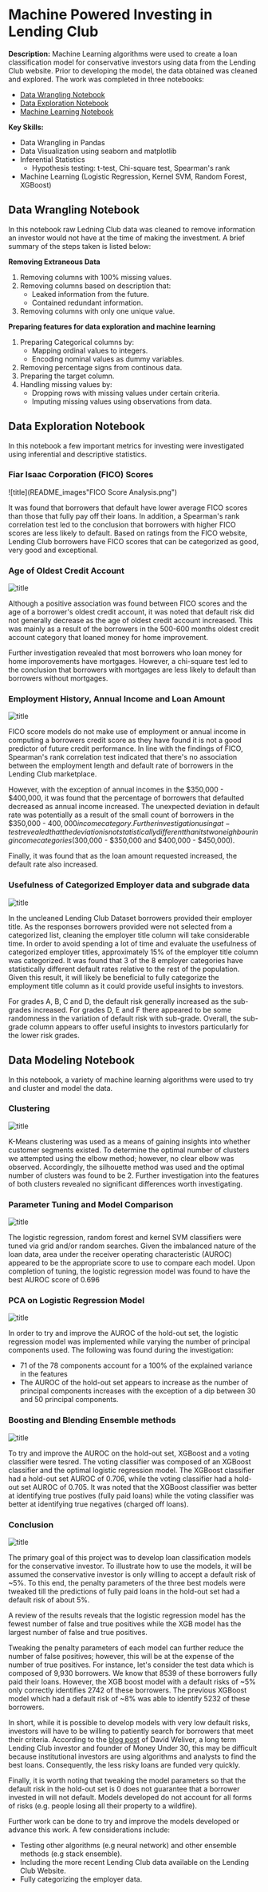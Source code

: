 # Machine Powered Investing in Lending Club
**Description:**
Machine Learning algorithms were used to create a loan classification model for conservative investors using data from the Lending Club website. Prior to developing the model, the data obtained was cleaned and explored. The work was completed in three notebooks:
* [Data Wrangling Notebook](https://github.com/paulb17/Springboard/blob/master/Capstone%20Project%201/Data_Wrangling%20.ipynb)
* [Data Exploration Notebook](https://github.com/paulb17/Springboard/blob/master/Capstone%20Project%201/Data_Exploration.ipynb)
* [Machine Learning Notebook](https://github.com/paulb17/Springboard/blob/master/Capstone%20Project%201/Data_Modeling.ipynb)

**Key Skills:**
* Data Wrangling in Pandas
* Data Visualization using seaborn and matplotlib
* Inferential Statistics
    * Hypothesis testing: t-test, Chi-square test, Spearman's rank 
* Machine Learning (Logistic Regression, Kernel SVM, Random Forest, XGBoost)

## Data Wrangling Notebook
In this notebook raw Ledning Club data was cleaned to remove information an investor would not have at the time of making the investment. A brief summary of the steps taken is listed below:

**Removing Extraneous Data**
1. Removing columns with 100% missing values.
2. Removing columns based on description that: 
    * Leaked information from the future.
    * Contained redundant information.
3. Removing columns with only one unique value.  

**Preparing features for data exploration and machine learning**
1. Preparing Categorical columns by:
    * Mapping ordinal values to integers.
    * Encoding nominal values as dummy variables.
2. Removing percentage signs from continous data. 
3. Preparing the target column.
4. Handling missing values by:
    * Dropping rows with missing values under certain criteria.
    * Imputing missing values using observations from data.
    
## Data Exploration Notebook
In this notebook a few important metrics for investing were investigated using inferential and descriptive statistics.

### Fiar Isaac Corporation (FICO) Scores
![title](README_images\"FICO Score Analysis.png")

It was found that borrowers that default have lower average FICO scores than those that fully pay off their loans. In addition, a Spearman's rank correlation test led to the conclusion that borrowers with higher FICO scores are less likely to default. Based on ratings from the FICO website, Lending Club borrowers have FICO scores that can be categorized as good, very good and exceptional. 

### Age of Oldest Credit Account 
![title](README_images\Credit_history.png)

Although a positive association was found between FICO scores and the age of a borrower's oldest credit account, it was noted that default risk did not generally decrease as the age of oldest credit account increased. This was mainly as a result of the borrowers in the 500-600 months oldest credit account category that loaned money for home improvement. 

Further investigation revealed that most borrowers who loan money for home imporovements have mortgages. However, a chi-square test led to the conclusion that borrowers with mortgages are less likely to default than borrowers without mortgages.  

### Employment History, Annual Income and Loan Amount
![title](README_images\Inc_emp_loan.png)

FICO score models do not make use of employment or annual income in computing a borrowers credit score as they have found it is not a good predictor of future credit performance. In line with the findings of FICO, Spearman's rank correlation test indicated that there's no association between the employment length and default rate of borrowers in the Lending Club marketplace.  

However, with the exception of annual incomes in the $350,000 - $400,000, it was found that the percentage of borrowers that defaulted decreased as annual income increased. The unexpected deviation in default rate was potentially as a result of the small count of borrowers in the $350,000 - $400,000 income category. Further investigation using a t-test revealed that the deviation is not statistically different than its two neighbouring income categories ($300,000 - $350,000 and $400,000 - $450,000). 

Finally, it was found that as the loan amount requested increased, the default rate also increased. 


### Usefulness of Categorized Employer data and subgrade data
![title](README_images\emp_grade.png)

In the uncleaned Lending Club Dataset borrowers provided their employer title. As the responses borrowers provided were not selected from a categorized list, cleaning the employer title column will take considerable time. In order to avoid spending a lot of time and evaluate the usefulness of categorized employer titles, approximately 15% of the employer title column was categorized. It was found that 3 of the 8 employer categories have statistically different default rates relative to the rest of the population. Given this result, it will likely be beneficial to fully categorize the employment title column as it could provide useful insights to investors.

For grades A, B, C and D, the default risk generally increased as the sub-grades increased. For grades D, E and F there appeared to be some randomness in the variation of default risk with sub-grade. Overall, the sub-grade column appears to offer useful insights to investors particularly for the lower risk grades. 

## Data Modeling Notebook
In this notebook, a variety of machine learning algorithms were used to try and cluster and model the data.

### Clustering 
![title](README_images\clustering.png)

K-Means clustering was used as a means of gaining insights into whether customer segments existed. To determine the optimal number of clusters we attempted using the elbow method; however, no clear elbow was observed. Accordingly, the silhouette method was used and the optimal number of clusters was found to be 2. Further investigation into the features of both clusters revealed no significant differences worth investigating.

### Parameter Tuning and Model Comparison
![title](README_images\model_tuning.png)

The logistic regression, random forest and kernel SVM classifiers were tuned via grid and/or random searches. Given the imbalanced nature of the loan data, area under the receiver operating characteristic (AUROC) appeared to be the appropriate score to use to compare each model. Upon completion of tuning, the logistic regression model was found to have the best AUROC score of 0.696

### PCA on Logistic Regression Model
![title](README_images\PCA.png)

In order to try and improve the AUROC of the hold-out set, the logistic regression model was implemented while varying the number of principal components used. The following was found during the investigation: 
* 71 of the 78 components account for a 100% of the explained variance in the features
* The AUROC of the hold-out set appears to increase as the number of principal components increases with the exception of a dip between 30 and 50 principal components. 

### Boosting and Blending Ensemble methods
![title](README_images\ensemble)

To try and improve the AUROC on the hold-out set, XGBoost and a voting classifier were tesred. The voting classifier was composed of an XGBoost classifier and the optimal logistic regression model. The XGBoost classifier had a hold-out set AUROC of 0.706, while the voting classifier had a hold-out set AUROC of 0.705. It was noted that the XGBoost classifier was better at identifying true postives (fully paid loans) while the voting classifier was better at identifying true negatives (charged off loans). 


### Conclusion
![title](README_images\conclusion)

The primary goal of this project was to develop loan classification models for the conservative investor. To illustrate how to use the models, it will be assumed the conservative investor is only willing to accept a default risk of ~5%. To this end, the penalty parameters of the three best models were tweaked till the predictions of fully paid loans in the hold-out set had a default risk of about 5%.  

A review of the results reveals that the logistic regression model has the fewest number of false and true positives while the XGB model has the largest number of false and true positives. 

Tweaking the penalty parameters of each model can further reduce the number of false positives; however, this will be at the expense of the number of true positives. For instance, let's consider the test data which is composed of 9,930 borrowers. We know that 8539 of these borrowers fully paid their loans. However, the XGB boost model with a default risks of ~5% only correctly identifies 2742 of these borrowers. The previous XGBoost model which had a default risk of ~8% was able to identify 5232 of these borrowers. 

In short, while it is possible to develop models with very low default risks, investors will have to be willing to patiently search for borrowers that meet their criteria. According to the [blog post](https://www.moneyunder30.com/lending-club-investing) of David Weliver, a long term Lending Club investor and founder of Money Under 30, this may be difficult because institutional investors are using algorithms and analysts to find the best loans. Consequently, the less risky loans are funded very quickly.  

Finally, it is worth noting that tweaking the model parameters so that the default risk in the hold-out set is 0 does not guarantee that a borrower invested in will not default. Models developed do not account for all forms of risks (e.g. people losing all their property to a wildfire).   

Further work can be done to try and improve the models developed or advance this work. A few considerations include:
* Testing other algorithms (e.g neural network) and other ensemble methods (e.g stack ensemble). 
* Including the more recent Lending Club data available on the Lending Club Website.
* Fully categorizing the employer data. 



